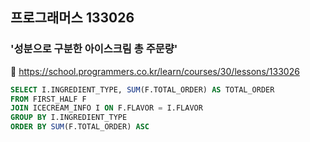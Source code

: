 ## 프로그래머스 133026
### '성분으로 구분한 아이스크림 총 주문량'
🔗 https://school.programmers.co.kr/learn/courses/30/lessons/133026
```sql
SELECT I.INGREDIENT_TYPE, SUM(F.TOTAL_ORDER) AS TOTAL_ORDER
FROM FIRST_HALF F
JOIN ICECREAM_INFO I ON F.FLAVOR = I.FLAVOR
GROUP BY I.INGREDIENT_TYPE
ORDER BY SUM(F.TOTAL_ORDER) ASC
```